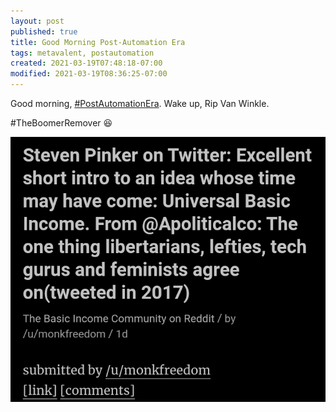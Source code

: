 ```yaml
---
layout: post
published: true
title: Good Morning Post-Automation Era
tags: metavalent, postautomation
created: 2021-03-19T07:48:18-07:00
modified: 2021-03-19T08:36:25-07:00
---
```


Good morning, [#PostAutomationEra](https://youtu.be/mcZGs9qHjzA). Wake up, Rip Van Winkle. 

#TheBoomerRemover :laughing: 


[![Image](/images/image_picker2559745329901125507.jpg)](https://youtu.be/mcZGs9qHjzA)